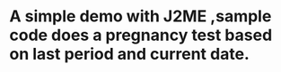 # A simple demo with J2ME ,sample code does a pregnancy test based on last period and current date.
